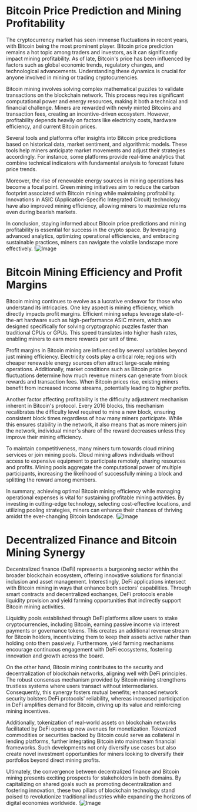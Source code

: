 # Bitcoin Price Prediction and Mining Profitability

The cryptocurrency market has seen immense fluctuations in recent years, with Bitcoin being the most prominent player. Bitcoin price prediction remains a hot topic among traders and investors, as it can significantly impact mining profitability. As of late, Bitcoin's price has been influenced by factors such as global economic trends, regulatory changes, and technological advancements. Understanding these dynamics is crucial for anyone involved in mining or trading cryptocurrencies.

Bitcoin mining involves solving complex mathematical puzzles to validate transactions on the blockchain network. This process requires significant computational power and energy resources, making it both a technical and financial challenge. Miners are rewarded with newly minted Bitcoins and transaction fees, creating an incentive-driven ecosystem. However, profitability depends heavily on factors like electricity costs, hardware efficiency, and current Bitcoin prices.

Several tools and platforms offer insights into Bitcoin price predictions based on historical data, market sentiment, and algorithmic models. These tools help miners anticipate market movements and adjust their strategies accordingly. For instance, some platforms provide real-time analytics that combine technical indicators with fundamental analysis to forecast future price trends.

Moreover, the rise of renewable energy sources in mining operations has become a focal point. Green mining initiatives aim to reduce the carbon footprint associated with Bitcoin mining while maintaining profitability. Innovations in ASIC (Application-Specific Integrated Circuit) technology have also improved mining efficiency, allowing miners to maximize returns even during bearish markets.

In conclusion, staying informed about Bitcoin price predictions and mining profitability is essential for success in the crypto space. By leveraging advanced analytics, optimizing operational efficiencies, and embracing sustainable practices, miners can navigate the volatile landscape more effectively. !![Image](https://github.com/user-attachments/assets/3be06921-4469-491d-bd37-5f14c53422b7)

# Bitcoin Mining Efficiency and Profit Margins

Bitcoin mining continues to evolve as a lucrative endeavor for those who understand its intricacies. One key aspect is mining efficiency, which directly impacts profit margins. Efficient mining setups leverage state-of-the-art hardware such as high-performance ASIC miners, which are designed specifically for solving cryptographic puzzles faster than traditional CPUs or GPUs. This speed translates into higher hash rates, enabling miners to earn more rewards per unit of time.

Profit margins in Bitcoin mining are influenced by several variables beyond just mining efficiency. Electricity costs play a critical role; regions with cheaper renewable energy sources often attract large-scale mining operations. Additionally, market conditions such as Bitcoin price fluctuations determine how much revenue miners can generate from block rewards and transaction fees. When Bitcoin prices rise, existing miners benefit from increased income streams, potentially leading to higher profits.

Another factor affecting profitability is the difficulty adjustment mechanism inherent in Bitcoin's protocol. Every 2016 blocks, this mechanism recalibrates the difficulty level required to mine a new block, ensuring consistent block times regardless of how many miners participate. While this ensures stability in the network, it also means that as more miners join the network, individual miner's share of the reward decreases unless they improve their mining efficiency.

To maintain competitiveness, many miners turn towards cloud mining services or join mining pools. Cloud mining allows individuals without access to expensive equipment to participate remotely, sharing resources and profits. Mining pools aggregate the computational power of multiple participants, increasing the likelihood of successfully mining a block and splitting the reward among members.

In summary, achieving optimal Bitcoin mining efficiency while managing operational expenses is vital for sustaining profitable mining activities. By investing in cutting-edge technology, selecting cost-effective locations, and utilizing pooling strategies, miners can enhance their chances of thriving amidst the ever-changing Bitcoin landscape. !![Image](https://github.com/user-attachments/assets/3be06921-4469-491d-bd37-5f14c53422b7)

# Decentralized Finance and Bitcoin Mining Synergy

Decentralized finance (DeFi) represents a burgeoning sector within the broader blockchain ecosystem, offering innovative solutions for financial inclusion and asset management. Interestingly, DeFi applications intersect with Bitcoin mining in ways that enhance both sectors' capabilities. Through smart contracts and decentralized exchanges, DeFi protocols enable liquidity provision and yield farming opportunities that indirectly support Bitcoin mining activities.

Liquidity pools established through DeFi platforms allow users to stake cryptocurrencies, including Bitcoin, earning passive income via interest payments or governance tokens. This creates an additional revenue stream for Bitcoin holders, incentivizing them to keep their assets active rather than holding onto them passively. Furthermore, yield farming mechanisms encourage continuous engagement with DeFi ecosystems, fostering innovation and growth across the board.

On the other hand, Bitcoin mining contributes to the security and decentralization of blockchain networks, aligning well with DeFi principles. The robust consensus mechanism provided by Bitcoin mining strengthens trustless systems where users transact without intermediaries. Consequently, this synergy fosters mutual benefits; enhanced network security bolsters DeFi protocols' reliability, whereas increased participation in DeFi amplifies demand for Bitcoin, driving up its value and reinforcing mining incentives.

Additionally, tokenization of real-world assets on blockchain networks facilitated by DeFi opens up new avenues for monetization. Tokenized commodities or securities backed by Bitcoin could serve as collateral in lending platforms, further integrating Bitcoin into mainstream financial frameworks. Such developments not only diversify use cases but also create novel investment opportunities for miners looking to diversify their portfolios beyond direct mining profits.

Ultimately, the convergence between decentralized finance and Bitcoin mining presents exciting prospects for stakeholders in both domains. By capitalizing on shared goals such as promoting decentralization and fostering innovation, these two pillars of blockchain technology stand poised to revolutionize traditional industries while expanding the horizons of digital economies worldwide. !![Image](https://github.com/user-attachments/assets/3be06921-4469-491d-bd37-5f14c53422b7)
